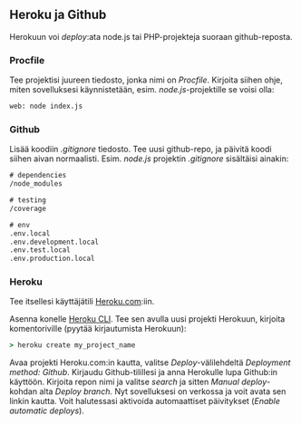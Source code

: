 ## Heroku ja Github

Herokuun voi *deploy*:ata node.js tai PHP-projekteja suoraan github-reposta.

### Procfile

Tee projektisi juureen tiedosto, jonka nimi on *Procfile*. Kirjoita siihen ohje, miten sovelluksesi käynnistetään, esim. *node.js*-projektille se voisi olla:

```cmd
web: node index.js
```

### Github

Lisää koodiin *.gitignore* tiedosto. Tee uusi github-repo, ja päivitä koodi siihen aivan normaalisti. Esim. *node.js* projektin *.gitignore* sisältäisi ainakin:

```cmd
# dependencies
/node_modules

# testing
/coverage

# env
.env.local
.env.development.local
.env.test.local
.env.production.local
```

### Heroku

Tee itsellesi käyttäjätili [Heroku.com](http://heroku.com):iin.

Asenna konelle [Heroku CLI](https://devcenter.heroku.com/articles/heroku-cli). Tee sen avulla uusi projekti Herokuun, kirjoita komentoriville (pyytää kirjautumista Herokuun):

```cmd
> heroku create my_project_name
```

Avaa projekti Heroku.com:in kautta, valitse *Deploy*-välilehdeltä *Deployment method: Github*. Kirjaudu Github-tilillesi ja anna Herokulle lupa Github:in käyttöön. Kirjoita repon nimi ja valitse *search* ja sitten *Manual deploy*-kohdan alta *Deploy branch*. Nyt sovelluksesi on verkossa ja voit avata sen linkin kautta. Voit halutessasi aktivoida automaattiset päivitykset (*Enable automatic deploys*).
